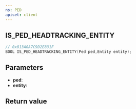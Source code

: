```yaml
---
ns: PED
apiset: client
---
```

## IS_PED_HEADTRACKING_ENTITY

```c
// 0x813A0A7C9D2E831F
BOOL IS_PED_HEADTRACKING_ENTITY(Ped ped,Entity entity);
```


## Parameters
* **ped**:
* **entity**:

## Return value

